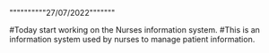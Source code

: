   """"""""""27/07/2022"""""""
  
#Today  start working on the Nurses information system.
#This is an information system used by nurses to manage patient information.

